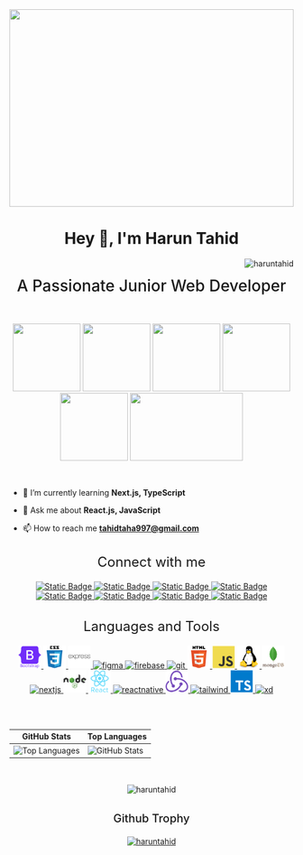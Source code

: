 <img align="center" width="100%" height="350" src="https://c.tenor.com/C1r3YSmu4IQAAAAC/tenor.gif">

<h1 align="center">Hey 👋, I'm Harun Tahid</h1>
<p align="right">
  <img src="https://komarev.com/ghpvc/?username=haruntahid&label=Visitors&color=0e75ee&style=flat" alt="haruntahid" />
</p>
<!--<br/>-->
<div style="font-size: 28px; text-align: center; margin-bottom: 50px;font-weight:500;">A Passionate Junior Web Developer</div>



<p align="center">
  <img src="https://media4.giphy.com/media/ln7z2eWriiQAllfVcn/giphy.gif?cid=6c09b952yxu5dw6ox1hw29ywbsrlhqagda3eqybvi86m08rj&ep=v1_internal_gif_by_id&rid=giphy.gif&ct=s" width="120" height="120"/>
  <img src="https://media3.giphy.com/media/eNAsjO55tPbgaor7ma/giphy.gif?cid=6c09b952mk4436v1rtyj5vdjrcmxcgcw07h2ms49mp080cwt&ep=v1_internal_gif_by_id&rid=giphy.gif&ct=s" width="120" height="120"/>
  <img src="https://user-images.githubusercontent.com/74038190/212257460-738ff738-247f-4445-a718-cdd0ca76e2db.gif" width="120" height="120"/>
  <img src="https://miro.medium.com/v2/resize:fit:1200/0*GTTsEc-bsWoqcOoM.gif" width="120" height="120"/>
  <img src="https://user-images.githubusercontent.com/74038190/212257468-1e9a91f1-b626-4baa-b15d-5c385dfa7ed2.gif" width="120" height="120"/>
  <img src="https://camo.githubusercontent.com/b50947545c11761bb8d54ad8e81dd928ded3f37cc14d296d6d08eec2ec20eed3/68747470733a2f2f6d656469612e74656e6f722e636f6d2f465f61497064703368457741414141692f6769742d6769746875622e676966" width="200" height="120"/>
</p>

<br/>






- 🌱 I’m currently learning **Next.js, TypeScript**

- 💬 Ask me about **React.js, JavaScript**

- 📫 How to reach me **tahidtaha997@gmail.com** 

<br/>
<div style="font-size: 24px; text-align: center; margin-bottom: 20px;font-weight:400;">Connect with me</div>

<p align="center">
  <a href="https://twitter.com/haruntahid" target="blank">
    <img alt="Static Badge" src="https://img.shields.io/badge/Twitter-red?logo=x&logoColor=%23fff&logoSize=20&color=%23000000">
  </a>
  <a href="https://linkedin.com/in/haruntahid" target="blank">
  <img alt="Static Badge" src="https://img.shields.io/badge/Linkedin-red?logo=linkedin&logoColor=%23fff&logoSize=20&labelColor=%23000&color=%230A66C2">

  </a>
  <a href="https://fb.com/haruntaha997" target="blank">
    <img alt="Static Badge" src="https://img.shields.io/badge/Facebook-red?logo=facebook&logoColor=%23fff&logoSize=20&labelColor=%23000&color=%230866FF">

  </a>
  <a href="https://instagram.com/haruntahid" target="blank">
    <img alt="Static Badge" src="https://img.shields.io/badge/Instagram-red?logo=instagram&logoColor=%23fff&logoSize=20&labelColor=%23000&color=%23E4405F">

  </a>
  <a href="https://dribbble.com/haruntahid" target="blank">
    <img alt="Static Badge" src="https://img.shields.io/badge/Dribbble-red?logo=dribbble&logoColor=%23fff&logoSize=20&labelColor=%23000&color=%23EA4C89">

  </a>
  <a href="https://www.behance.net/haruntahid" target="blank">
    <img alt="Static Badge" src="https://img.shields.io/badge/Behance-red?logo=behance&logoColor=%23fff&logoSize=20&labelColor=%23000&color=%231769FF">

  </a>
  <a href="https://medium.com/@haruntahid" target="blank">
  <img alt="Static Badge" src="https://img.shields.io/badge/Medium-red?logo=medium&logoColor=%23fff&logoSize=20&labelColor=%23000&color=%23000000">

  </a>
  <a href="https://discord.gg/@5JhskHHR" target="blank">
    <img alt="Static Badge" src="https://img.shields.io/badge/Discord-red?logo=discord&logoColor=%23fff&logoSize=20&labelColor=%23000&color=%235865F2">

  </a>
</p>
<br/>
<div style="font-size: 24px; text-align: center; margin-bottom: 20px;font-weight:400;">Languages and Tools</div>
<p align="center">
  <a href="https://getbootstrap.com" target="_blank" rel="noreferrer">
    <img src="https://raw.githubusercontent.com/devicons/devicon/master/icons/bootstrap/bootstrap-plain-wordmark.svg" alt="bootstrap" width="40" height="40"/>
  </a>
  <a href="https://www.w3schools.com/css/" target="_blank" rel="noreferrer">
    <img src="https://raw.githubusercontent.com/devicons/devicon/master/icons/css3/css3-original-wordmark.svg" alt="css3" width="40" height="40"/>
  </a>
  <a href="https://expressjs.com" target="_blank" rel="noreferrer">
    <img src="https://raw.githubusercontent.com/devicons/devicon/master/icons/express/express-original-wordmark.svg" alt="express" width="40" height="40"/>
  </a>
  <a href="https://www.figma.com/" target="_blank" rel="noreferrer">
    <img src="https://www.vectorlogo.zone/logos/figma/figma-icon.svg" alt="figma" width="40" height="40"/>
  </a>
  <a href="https://firebase.google.com/" target="_blank" rel="noreferrer">
    <img src="https://www.vectorlogo.zone/logos/firebase/firebase-icon.svg" alt="firebase" width="40" height="40"/>
  </a>
  <a href="https://git-scm.com/" target="_blank" rel="noreferrer">
    <img src="https://www.vectorlogo.zone/logos/git-scm/git-scm-icon.svg" alt="git" width="40" height="40"/>
  </a>
  <a href="https://www.w3.org/html/" target="_blank" rel="noreferrer">
    <img src="https://raw.githubusercontent.com/devicons/devicon/master/icons/html5/html5-original-wordmark.svg" alt="html5" width="40" height="40"/>
  </a>
  <a href="https://developer.mozilla.org/en-US/docs/Web/JavaScript" target="_blank" rel="noreferrer">
    <img src="https://raw.githubusercontent.com/devicons/devicon/master/icons/javascript/javascript-original.svg" alt="javascript" width="40" height="40"/>
  </a>
  <a href="https://www.linux.org/" target="_blank" rel="noreferrer">
    <img src="https://raw.githubusercontent.com/devicons/devicon/master/icons/linux/linux-original.svg" alt="linux" width="40" height="40"/>
  </a>
  <a href="https://www.mongodb.com/" target="_blank" rel="noreferrer">
    <img src="https://raw.githubusercontent.com/devicons/devicon/master/icons/mongodb/mongodb-original-wordmark.svg" alt="mongodb" width="40" height="40"/>
  </a>
  <a href="https://nextjs.org/" target="_blank" rel="noreferrer">
    <img src="https://cdn.worldvectorlogo.com/logos/nextjs-2.svg" alt="nextjs" width="40" height="40"/>
  </a>
  <a href="https://nodejs.org" target="_blank" rel="noreferrer">
    <img src="https://raw.githubusercontent.com/devicons/devicon/master/icons/nodejs/nodejs-original-wordmark.svg" alt="nodejs" width="40" height="40"/>
  </a>
  <a href="https://reactjs.org/" target="_blank" rel="noreferrer">
    <img src="https://raw.githubusercontent.com/devicons/devicon/master/icons/react/react-original-wordmark.svg" alt="react" width="40" height="40"/>
  </a>
  <a href="https://reactnative.dev/" target="_blank" rel="noreferrer">
    <img src="https://reactnative.dev/img/header_logo.svg" alt="reactnative" width="40" height="40"/>
  </a>
  <a href="https://redux.js.org" target="_blank" rel="noreferrer">
    <img src="https://raw.githubusercontent.com/devicons/devicon/master/icons/redux/redux-original.svg" alt="redux" width="40" height="40"/>
  </a>
  <a href="https://tailwindcss.com/" target="_blank" rel="noreferrer">
    <img src="https://www.vectorlogo.zone/logos/tailwindcss/tailwindcss-icon.svg" alt="tailwind" width="40" height="40"/>
  </a>
  <a href="https://www.typescriptlang.org/" target="_blank" rel="noreferrer">
    <img src="https://raw.githubusercontent.com/devicons/devicon/master/icons/typescript/typescript-original.svg" alt="typescript" width="40" height="40"/>
  </a>
  <a href="https://www.adobe.com/products/xd.html" target="_blank" rel="noreferrer">
    <img src="https://cdn.worldvectorlogo.com/logos/adobe-xd.svg" alt="xd" width="40" height="40"/>
  </a>
</p>

<br/><br/>
<center>

| GitHub Stats | Top Languages |
|---|---|
| <img align="center" src="https://github-readme-stats.vercel.app/api/top-langs?username=haruntahid&show_icons=true&locale=en&layout=compact&theme=dark" alt="Top Languages"> | <img align="center" src="https://github-readme-stats.vercel.app/api?username=haruntahid&show_icons=true&locale=en&theme=dark" alt="GitHub Stats"> |


</center>

<br/>
<p align="center">
  <img align="center" src="https://github-readme-streak-stats.herokuapp.com/?user=haruntahid&theme=black-ice" alt="haruntahid" />
</p>

<br/>
<div style="font-size: 20px; text-align: center; margin-bottom: 20px;font-weight:500;">Github Trophy</div>
<p align="center">
  <a href="https://github.com/ryo-ma/github-profile-trophy">
    <img src="https://github-profile-trophy.vercel.app/?username=haruntahid&theme=onedark&column=8" alt="haruntahid" />
  </a>
</p>

